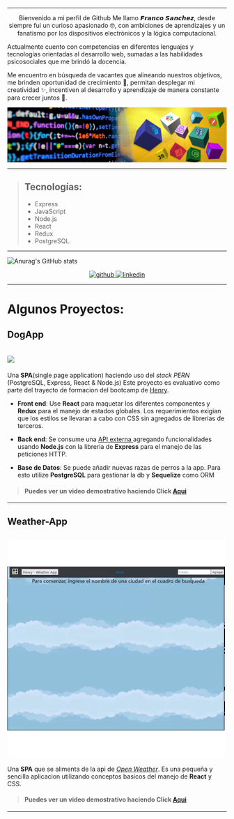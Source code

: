
---
<p align="center">
Bienvenido a mi perfil de Github
Me llamo 𝙁𝙧𝙖𝙣𝙘𝙤 𝙎𝙖𝙣𝙘𝙝𝙚𝙯, desde siempre fui un curioso apasionado 🤓, con ambiciones de aprendizajes y un fanatismo por los dispositivos electrónicos y la lógica computacional.

Actualmente cuento con competencias en diferentes lenguajes y tecnologías orientadas al desarrollo
web, sumadas a las habilidades psicosociales que me brindó la docencia.

Me encuentro en búsqueda de vacantes que alineando nuestros objetivos, me brinden oportunidad
de crecimiento 🌱, permitan desplegar mi creatividad ✨, incentiven al desarrollo y aprendizaje de
manera constante para crecer juntos 🚀.
</p>
<img src="https://github.com/Fragusan/Fragusan/blob/main/img/banner.png?raw=true" align="center"/>

---

>## Tecnologías:
>
> - Express
> - JavaScript
> - Node.js
> - React
> - Redux
> - PostgreSQL.
>

---

![Anurag's GitHub stats](https://github-readme-stats.vercel.app/api?username=Fragusan&title_color=80ff00&text_color=ffffff&bg_color=000000&locale=es&show_icons=true&icon_color=ffbb00&count_private=true)
<p align="center">
    <a href="https://github.com/Fragusan">
      <img src='https://cdn.jsdelivr.net/npm/simple-icons@3.0.1/icons/github.svg' alt='github' height='40'>
    </a>
    <a href="https://www.lnkedin.com/in/fragusan/">
      <img src='https://cdn.jsdelivr.net/npm/simple-icons@3.0.1/icons/linkedin.svg' alt='linkedin' height='40'>
    </a>
</p>

---

# Algunos Proyectos:

## DogApp
[<img src="https://github.com/Fragusan/Fragusan/blob/main/img/dogApp.gif?raw=true"  align="center"/>](https://vimeo.com/617536204)
---
Una **SPA**(single page application) haciendo uso del *stack PERN* (PostgreSQL, Express, React & Node.js) Este proyecto es evaluativo como parte del trayecto de formacion del bootcamp de [Henry](https://www.soyhenry.com/).

- **Front end**:
Use **React** para maquetar los diferentes componentes y **Redux** para el manejo de estados globales. Los requerimientos exigian que los estilos se llevaran a cabo con CSS sin agregados de librerias de terceros.

- **Back end**:
Se consume una [API externa ](https://thedogapi.com/) agregando funcionalidades usando **Node.js** con la libreria de **Express** para el manejo de las peticiones HTTP.

 - **Base de Datos**:
 Se puede añadir nuevas razas de perros a la app. Para esto utilize **PostgreSQL** para gestionar la db y **Sequelize** como ORM

>#### Puedes ver un video demostrativo haciendo Click [Aqui](https://vimeo.com/617536204)  
---  

## Weather-App 
[<img src="https://github.com/Fragusan/Fragusan/blob/main/img/wheather.gif?raw=true"  align="center"/>](https://vimeo.com/617010698)
---

Una **SPA** que se alimenta de la api de [*Open Weather*](http://openweathermap.org).
Es una pequeña y sencilla aplicacion utilizando conceptos basicos del manejo de **React** y CSS.

>#### Puedes ver un video demostrativo haciendo Click [Aqui](https://vimeo.com/617010698)  

---

<!---
Fragusan/Fragusan is a ✨ special ✨ repository because its `README.md` (this file) appears on your GitHub profile.
You can click the Preview link to take a look at your changes.
--->
